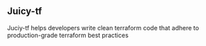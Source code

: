 ## Juicy-tf

Juciy-tf helps developers write clean terraform code that adhere to production-grade terraform best practices
